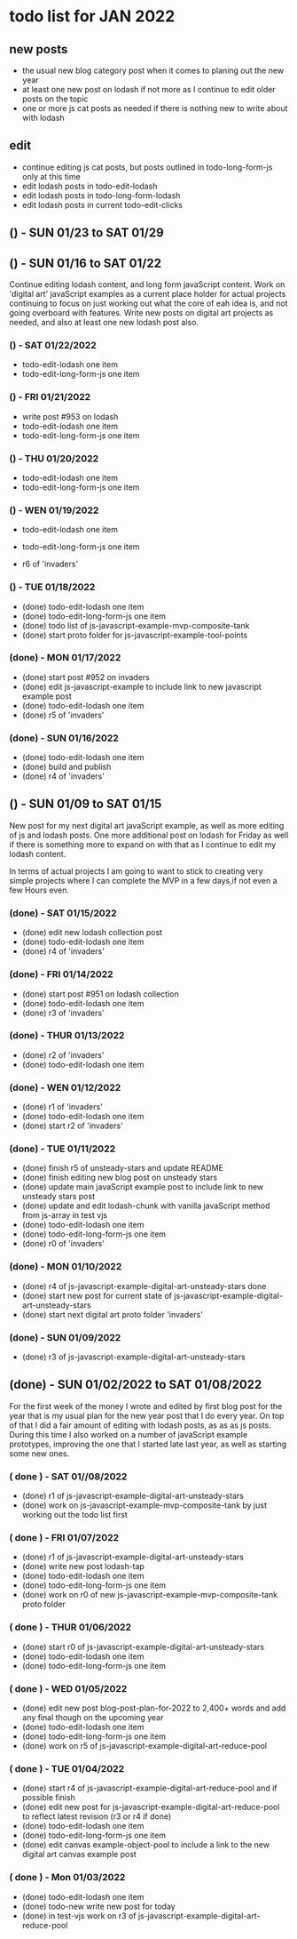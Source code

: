 # todo list for JAN 2022

## new posts
* the usual new blog category post when it comes to planing out the new year
* at least one new post on lodash if not more as I continue to edit older posts on the topic
* one or more js cat posts as needed if there is nothing new to write about with lodash

## edit
* continue editing js cat posts, but posts outlined in todo-long-form-js only at this time
* edit lodash posts in todo-edit-lodash
* edit lodash posts in todo-long-form-lodash
* edit lodash posts in current todo-edit-clicks

<!-- ////////// //////////
    WEEK 4
/////////////// ///////-->
## () - SUN 01/23 to  SAT 01/29

<!-- ////////// //////////
    WEEK 3
/////////////// ///////-->
## () - SUN 01/16 to  SAT 01/22

Continue editing lodash content, and long form javaScript content. Work on 'digital art' javaScript examples as a current place holder for actual projects continuing to focus on just working out what the core of eah idea is, and not going overboard with features. Write new posts on digital art projects as needed, and also at least one new lodash post also.

### () - SAT 01/22/2022
* todo-edit-lodash one item
* todo-edit-long-form-js one item

### () - FRI 01/21/2022
* write post #953 on lodash
* todo-edit-lodash one item
* todo-edit-long-form-js one item

### () - THU 01/20/2022
* todo-edit-lodash one item
* todo-edit-long-form-js one item

### () - WEN 01/19/2022
* todo-edit-lodash one item
* todo-edit-long-form-js one item

* r6 of 'invaders'

### () - TUE 01/18/2022
* (done) todo-edit-lodash one item
* (done) todo-edit-long-form-js one item
* (done) todo list of js-javascript-example-mvp-composite-tank
* (done) start proto folder for js-javascript-example-tool-points

### (done) - MON 01/17/2022
* (done) start post #952 on invaders
* (done) edit js-javascript-example to include link to new javascript example post
* (done) todo-edit-lodash one item
* (done) r5 of 'invaders'

### (done) - SUN 01/16/2022
* (done) todo-edit-lodash one item
* (done) build and publish
* (done) r4 of 'invaders'

<!-- ////////// //////////
    WEEK 2
/////////////// ///////-->
## () - SUN 01/09 to SAT 01/15

New post for my next digital art javaScript example, as well as more editing of js and lodash posts. One more additional post on lodash for Friday as well if there is something more to expand on with that as I continue to edit my lodash content.

In terms of actual projects I am going to want to stick to creating very simple projects where I can complete the MVP in a few days,if not even a few Hours even.

### (done) - SAT 01/15/2022
* (done) edit new lodash collection post
* (done) todo-edit-lodash one item
* (done) r4 of 'invaders'

### (done) - FRI 01/14/2022
* (done) start post #951 on lodash collection
* (done) todo-edit-lodash one item
* (done) r3 of 'invaders'

### (done) - THUR 01/13/2022
* (done) r2 of 'invaders'
* (done) todo-edit-lodash one item

### (done) - WEN 01/12/2022
* (done) r1 of 'invaders'
* (done) todo-edit-lodash one item
* (done) start r2 of 'invaders'

### (done) - TUE 01/11/2022
* (done) finish r5 of unsteady-stars and update README
* (done) finish editing new blog post on unsteady stars
* (done) update main javaScript example post to include link to new unsteady stars post
* (done) update and edit lodash-chunk with vanilla javaScript method from js-array in test vjs
* (done) todo-edit-lodash one item
* (done) todo-edit-long-form-js one item
* (done) r0 of 'invaders'

### (done) - MON 01/10/2022
* (done) r4 of js-javascript-example-digital-art-unsteady-stars done
* (done) start new post for current state of js-javascript-example-digital-art-unsteady-stars
* (done) start next digital art proto folder 'invaders'

### (done) - SUN 01/09/2022
* (done) r3 of js-javascript-example-digital-art-unsteady-stars

<!-- ////////// //////////
    WEEK 1
/////////////// ///////-->
## (done) - SUN 01/02/2022 to  SAT 01/08/2022

For the first week of the money I wrote and edited by first blog post for the year that is my usual plan for the new year post that I do every year. On top of that I did a fair amount of editing with lodash posts, as as as js posts. During this time I also worked on a number of javaScript example prototypes, improving the one that I started late last year, as well as starting some new ones.

### ( done ) - SAT 01//08/2022
* (done) r1 of js-javascript-example-digital-art-unsteady-stars
* (done) work on js-javascript-example-mvp-composite-tank by just working out the todo list first

### ( done ) - FRI 01/07/2022
* (done) r1 of js-javascript-example-digital-art-unsteady-stars
* (done) write new post lodash-tap
* (done) todo-edit-lodash one item
* (done) todo-edit-long-form-js one item
* (done) work on r0 of new js-javascript-example-mvp-composite-tank proto folder

### ( done ) - THUR 01/06/2022
* (done) start r0 of js-javascript-example-digital-art-unsteady-stars
* (done) todo-edit-lodash one item
* (done) todo-edit-long-form-js one item

### ( done ) - WED 01/05/2022
* (done) edit new post blog-post-plan-for-2022 to 2,400+ words and add any final though on the upcoming year
* (done) todo-edit-lodash one item
* (done) todo-edit-long-form-js one item
* (done) work on r5 of js-javascript-example-digital-art-reduce-pool

### ( done ) - TUE 01/04/2022
* (done) start r4 of js-javascript-example-digital-art-reduce-pool and if possible finish
* (done) edit new post for js-javascript-example-digital-art-reduce-pool to reflect latest revision (r3 or r4 if done)
* (done) todo-edit-lodash one item
* (done) todo-edit-long-form-js one item
* (done) edit canvas example-object-pool to include a link to the new digital art canvas example post

### ( done ) - Mon 01/03/2022
* (done) todo-edit-lodash one item
* (done) todo-new write new post for today
* (done) in test-vjs work on r3 of js-javascript-example-digital-art-reduce-pool
